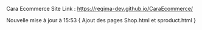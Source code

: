 Cara Ecommerce Site
Link : https://reqima-dev.github.io/CaraEcommerce/


Nouvelle mise à jour à 15:53 {
  Ajout des pages Shop.html et sproduct.html
}

